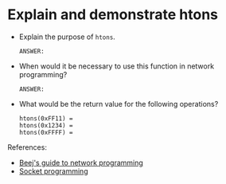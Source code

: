 # Explain and demonstrate htons

- Explain the purpose of `htons`.

    ```text
    ANSWER:
    ```

- When would it be necessary to use this function in network programming?

    ```text
    ANSWER:
    ```

- What would be the return value for the following operations?

  ```text
  htons(0xFF11) =
  htons(0x1234) =
  htons(0xFFFF) =
  ```


References:

- [Beej's guide to network programming](https://beej.us/guide/bgnet/html/)
- [Socket programming](https://www.geeksforgeeks.org/socket-programming-cc/)
